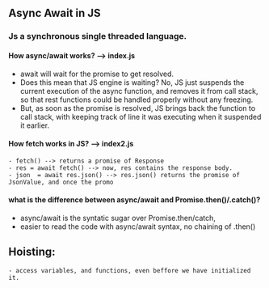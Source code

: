 ## Async Await in JS

### Js a synchronous single threaded language.

#### How async/await works? --> index.js
- await will wait for the promise to get resolved.
- Does this mean that JS engine is waiting? No, JS just suspends the current execution of the async function, 
  and removes it from call stack, so that rest functions could be handled properly without any freezing.
- But, as soon as the promise is resolved, JS brings back the function to call stack, with keeping track of line it 
    was executing when it suspended it earlier.


#### How fetch works in JS? --> index2.js
    - fetch() --> returns a promise of Response
    - res = await fetch() --> now, res contains the response body.
    - json  = await res.json() --> res.json() returns the promise of JsonValue, and once the promo



#### what is the difference between async/await and Promise.then()/.catch()?
- async/await is the syntatic sugar over Promise.then/catch, 
- easier to read the code with async/await syntax, no chaining of .then()



## Hoisting:
    - access variables, and functions, even beffore we have initialized it.